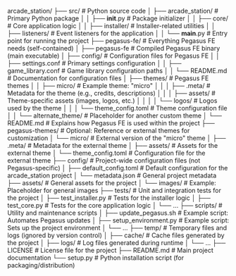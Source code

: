arcade_station/
├── src/                            # Python source code
│   ├── arcade_station/             # Primary Python package
│   │   ├── __init__.py             # Package initializer
│   │   ├── core/                   # Core application logic
│   │   ├── installer/              # Installer-related utilities
│   │   ├── listeners/              # Event listeners for the application
│   │   └── __main__.py             # Entry point for running the project
├── pegasus-fe/                     # Everything Pegasus FE needs (self-contained)
│   ├── pegasus-fe                  # Compiled Pegasus FE binary (main executable)
│   ├── config/                     # Configuration files for Pegasus FE
│   │   ├── settings.conf           # Primary settings configuration
│   │   ├── game_library.conf       # Game library configuration paths
│   │   └── README.md               # Documentation for configuration files
│   ├── themes/                     # Pegasus FE themes
│   │   ├── micro/                  # Example theme: "micro"
│   │   │   ├── .meta/              # Metadata for the theme (e.g., credits, descriptions)
│   │   │   ├── assets/             # Theme-specific assets (images, logos, etc.)
│   │   │   │   └── logos/          # Logos used by the theme
│   │   │   └── theme_config.toml   # Theme configuration file
│   │   └── alternate_theme/        # Placeholder for another custom theme
│   └── README.md                   # Explains how Pegasus FE is used within the project
├── pegasus-themes/                 # Optional: Reference or external themes for customization
│   └── micro/                      # External version of the "micro" theme
│       ├── .meta/                  # Metadata for the external theme
│       ├── assets/                 # Assets for the external theme
│       └── theme_config.toml       # Configuration file for the external theme
├── config/                         # Project-wide configuration files (not Pegasus-specific)
│   ├── default_config.toml         # Default configuration for the arcade_station project
│   └── metadata.json               # General project metadata
├── assets/                         # General assets for the project
│   └── images/                     # Example: Placeholder for general images
├── tests/                          # Unit and integration tests for the project
│   ├── test_installer.py           # Tests for the installer logic
│   ├── test_core.py                # Tests for the core application logic
│   └── ...
├── scripts/                        # Utility and maintenance scripts
│   ├── update_pegasus.sh           # Example script: Automates Pegasus updates
│   ├── setup_environment.py        # Example script: Sets up the project environment
│   └── ...
├── temp/                           # Temporary files and logs (ignored by version control)
│   ├── cache/                      # Cache files generated by the project
│   ├── logs/                       # Log files generated during runtime
│   └── ...
├── LICENSE                         # License file for the project
├── README.md                       # Main project documentation
└── setup.py                        # Python installation script (for packaging/distribution)
